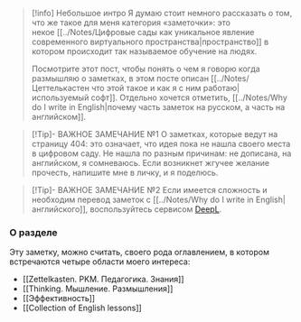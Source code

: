
> [!info] Небольшое интро
> Я думаю стоит немного рассказать о том, что же такое для меня категория «заметочки»: это некое [[../Notes/Цифровые сады как уникальное явление современного виртуального пространства|пространство]] в котором происходит так называемое обучение на людях.
> 
> Посмотрите этот пост, чтобы понять о чем я говорю когда размышляю о заметках, в этом посте описан [[../Notes/Цеттелькастен что этой такое и как я с ним работаю|используемый софт]]. Отдельно хочется отметить, [[../Notes/Why do I write in English|почему часть заметок на русском, а часть на английском]].


> [!Tip]- ВАЖНОЕ ЗАМЕЧАНИЕ №1
> О заметках, которые ведут на страницу 404: это означает, что идея пока не нашла своего места в цифровом саду. Не нашла по разным причинам: не дописана, на английском, я сомневаюсь. Если возникнет жгучее желание прочесть, напишите мне в личку, и я поделюсь.

> [!Tip]- ВАЖНОЕ ЗАМЕЧАНИЕ №2
> Если имеется сложность и необходим перевод заметок c [[../Notes/Why do I write in English|английского]], воспользуйтесь сервисом [DeepL](https://www.deepl.com/translator).

### О разделе

Эту заметку, можно считать, своего рода оглавлением, в котором встречаются четыре области моего интереса:

- [[Zettelkasten. PKM. Педагогика. Знания]]
- [[Thinking. Мышление. Размышления]]
- [[Эффективность]]
- [[Collection of English lessons]]